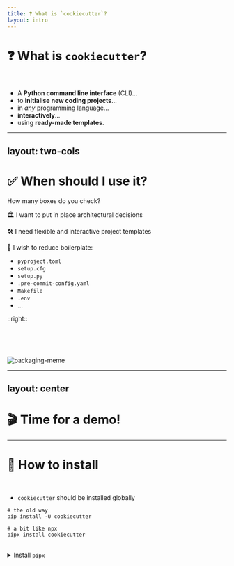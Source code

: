 ```yaml
---
title: ❓ What is `cookiecutter`?
layout: intro
---
```


# ❓ What is `cookiecutter`?

<br>

<v-clicks>

* A **Python command line interface** (CLI)...
* to **initialise new coding projects**...
* in *any* programming language...
* **interactively**...
* using **ready-made templates**.

</v-clicks>


---
layout: two-cols
---

# ✅ When should I use it?

How many boxes do you check?

<v-clicks>

🏛 I want to put in place architectural decisions

🛠 I need flexible and interactive project templates

🔁 I wish to reduce boilerplate:
</v-clicks>

<v-clicks>

* `pyproject.toml`
* `setup.cfg`
* `setup.py`
* `.pre-commit-config.yaml`
* `Makefile`
* `.env`
* ...
</v-clicks>


::right::

<br>
<br>
<br>

<v-after>

![packaging-meme](https://miro.medium.com/max/1400/1*JEcl_RnsMFDdin9UJIdCdw.png)
</v-after>


---
layout: center
---

# 🎬 Time for a demo!


---

# 💾 How to install

<br>

* `cookiecutter` should be installed globally

```bash{all|4-5}
# the old way
pip install -U cookiecutter

# a bit like npx
pipx install cookiecutter
```

<br>
<details>
  <summary>Install <code>pipx</code></summary>

  ```bash
  # macos
  brew install pipx
  pipx ensurepath

  # linux
  python3 -m pip install --user pipx
  python3 -m pipx ensurepath

  # windows
  # If you installed python using the app-store, replace `python` with `python3` in the next line.
  python -m pip install --user pipx
  pipx ensurepath
  ```
</details>
